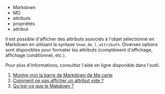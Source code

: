 - Markdown
- MD
- attributs
- propriétés
- attribut

Il est possible d'afficher des attributs associés à l'objet sélectionné en Markdown en utilisant la syntaxe `%nom_de_l_attribut%`.
Diverses options sont disponibles pour formater les attributs (complément d'affichage, affichage conditionnel, etc.).

Pour plus d'informations, consultez l'aide en ligne disponible dans l'outil.

1. [Montre-moi la barre de Markdown de Ma carte](./la_barre_de_Markdown_de_Ma_carte.md)
1. [Comment ne pas afficher un attribut vide ?](./Comment_ne_pas_afficher_un_attribut_vide.md)
1. [Qu'est-ce que le Makdown ?](./markdown.md)
